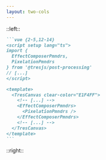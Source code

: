 ```yaml
---
layout: two-cols
---
```


<Understand3DScenesHeadline />

::left::

<div class="w-full h-23"></div>

````md magic-move {lines: true}
```vue {2-5,12-14}
<script setup lang="ts">
import {
  EffectComposerPmndrs,
  PixelationPmndrs
} from '@tresjs/post-processing'
// [...]
</script>

<template>
  <TresCanvas clear-color="E1F4FF">
    <!-- [...] -->
    <EffectComposerPmndrs>
      <PixelationPmndrs />
    </EffectComposerPmndrs>
    <!-- [...] -->
  </TresCanvas>
</template>
```
````

::right::

